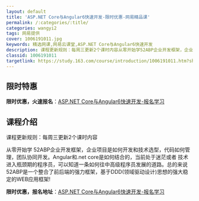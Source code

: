 ```yaml
---
layout: default
title: 'ASP.NET Core与Angular6快速开发-限时优惠-网易精品课'
permalink: /:categories/:title/
categories: wangyi2
tags: 网易提供
cover: 1006191011.jpg
keywords: 精选网课,网易云课堂,ASP.NET Core与Angular6快速开发
description: 课程更新规则：每周三更新2个课时内容从零开始学52ABP企业开发框架，企业项目是如何开发和技术选型，代码如何管理，团队协
classid: 1006191011
targetlink: https://study.163.com/course/introduction/1006191011.htm?share=1&shareId=1025206652&utm_campaign=share&utm_medium=iphoneShare&utm_source=&utm_u=1025206652
---
```


## 限时特惠

**限时优惠，火速报名**：[ASP.NET Core与Angular6快速开发-报名学习](https://study.163.com/course/introduction/1006191011.htm?share=1&shareId=1025206652&utm_campaign=share&utm_medium=iphoneShare&utm_source=&utm_u=1025206652)

## 课程介绍

课程更新规则：每周三更新2个课时内容

从零开始学 52ABP企业开发框架，企业项目是如何开发和技术选型，代码如何管理，团队协同开发。Angular和.net core是如何结合的，当前处于迷茫或者 技术进入瓶颈期的程序员，可以知道一条如何往中高级程序员发展的道路。总的来说52ABP是一个整合了前后端的强力框架，基于DDD(领域驱动设计)思想的强大稳定的WEB应用框架!

**限时优惠，报名地址**：[ASP.NET Core与Angular6快速开发-报名学习](https://study.163.com/course/introduction/1006191011.htm?share=1&shareId=1025206652&utm_campaign=share&utm_medium=iphoneShare&utm_source=&utm_u=1025206652)

